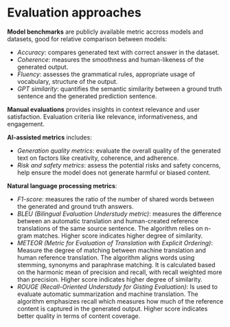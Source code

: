 # Evaluation approaches

**Model benchmarks** are publicly available metric accross models and datasets, good for relative comparison between models:
- *Accuracy*: compares generated text with correct answer in the dataset.
- *Coherence*: measures the smoothness and human-likeness of the generated output.
- *Fluency*: assesses the grammatical rules, appropriate usage of vocabulary, structure of the output.
- *GPT similarity*: quantifies the semantic similarity between a ground truth sentence and the generated prediction sentence.

**Manual evaluations** provides insights in context relevance and user satisfaction. Evaluation criteria like relevance, informativeness, and engagement.

**AI-assisted metrics** includes:
- *Generation quality metrics*: evaluate the overall quality of the generated text on factors like creativity, coherence, and adherence.
- *Risk and safety metrics*: assess the potential risks and safety concerns, help ensure the model does not generate harmful or biased content.

**Natural language processing metrics**:
- *F1-score*: measures the ratio of the number of shared words between the generated and ground truth answers.
- *BLEU (Bilingual Evaluation Understudy metric)*: measures the difference between an automatic translation and human-created reference translations of the same source sentence. The algorithm relies on n-gram matches. Higher score indicates higher degree of similarity.
- *METEOR (Metric for Evaluation of Translation with Explicit Ordering)*: Measure the degree of matching between machine translation and human reference translation. The algorithm aligns words using stemming, synonyms and paraphrase matching. It is calculated based on the harmonic mean of precision and recall, with recall weighted more than precision. Higher score indicates higher degree of similarity.
- *ROUGE (Recall-Oriented Understudy for Gisting Evaluation)*: Is used to evaluate automatic summarization and machine translation. The algorithm emphasizes recall which measures how much of the reference content is captured in the generated output. Higher score indicates better quality in terms of content coverage.